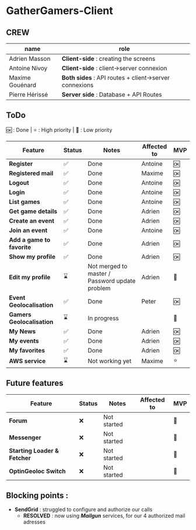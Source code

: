 # GatherGamers-Client

## CREW
| name | role |
|------|------|
| Adrien Masson | **Client-side** : creating the screens |
| Antoine Nivoy | **Client-side** : client->server connexion |
| Maxime Gouénard | **Both sides** : API routes + client->server connexions |
| Pierre Hérissé | **Server side** : Database + API Routes |

## ToDo

🆗 : Done | ⭐ : High priority | 🚫 : Low priority

| Feature | Status | Notes | Affected to | MVP |
|---------|--------|-------|------------|-----|
| **Register** | ✅ | Done | Antoine | 🆗 |
| **Registered mail** | ✅ | Done | Maxime | 🆗 |
| **Logout** | ✅ | Done | Antoine | 🆗 |
| **Login** | ✅ | Done | Antoine | 🆗 |
| **List games** | ✅ | Done | Antoine | 🆗 |
| **Get game details** | ✅ | Done | Adrien | 🆗 |
| **Create an event** | ✅ | Done | Adrien | 🆗 |
| **Join an event** | ✅ | Done | Antoine | 🆗 |
| **Add a game to favorite** | ✅ | Done | Adrien | 🆗 |
| **Show my profile** | ✅ | Done | Adrien | 🆗 |
| **Edit my profile** | ⌛ | Not merged to master / Password update problem | Adrien | 🚫 |
| **Event Geolocalisation** | ✅ | Done | Peter | 🆗 |
| **Gamers Geolocalisation** | ⌛ | In progress | | 🚫 |
| **My News** | ✅ | Done | Adrien | 🆗 | 
| **My events** | ✅ | Done | Adrien | 🆗 |
| **My favorites** | ✅ | Done | Adrien | 🆗 |
| **AWS service** | ⌛ | Not working yet | Maxime | ⭐ |

## Future features

| Feature | Status | Notes | Affected to | MVP |
|---------|--------|-------|------------|-----|
| **Forum** | ❌ | Not started | | 🚫 |
| **Messenger** | ❌ | Not started | | 🚫 |
| **Starting Loader & Fetcher** | ❌ | Not started | | 🚫 |
| **OptinGeoloc Switch** | ❌ | Not started | | 🚫 |

## Blocking points :

- **SendGrid** : struggled to configure and authorize our calls
   - **RESOLVED** : now using **_Mailgun_** services, for our 4 authorized mail adresses
